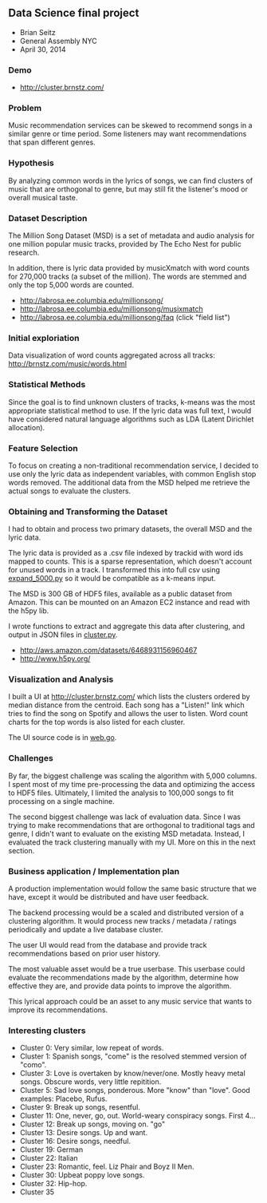 ## Data Science final project ##

* Brian Seitz
* General Assembly NYC
* April 30, 2014 

### Demo ###

* http://cluster.brnstz.com/

### Problem ###

Music recommendation services can be skewed to recommend songs in a similar
genre or time period. Some listeners may want recommendations that span
different genres.

### Hypothesis ###

By analyzing common words in the lyrics of songs, we can find clusters of music
that are orthogonal to genre, but may still fit the listener's mood or overall
musical taste.

### Dataset Description ###

The Million Song Dataset (MSD) is a set of metadata and audio analysis for one
million popular music tracks, provided by The Echo Nest for public research.

In addition, there is lyric data provided by musicXmatch with word counts for
270,000 tracks (a subset of the million). The words are stemmed and only the
top 5,000 words are counted.

* http://labrosa.ee.columbia.edu/millionsong/
* http://labrosa.ee.columbia.edu/millionsong/musixmatch
* http://labrosa.ee.columbia.edu/millionsong/faq (click "field list")

### Initial exploriation ###

Data visualization of word counts aggregated across all tracks: http://brnstz.com/music/words.html

### Statistical Methods ###

Since the goal is to find unknown clusters of tracks, k-means was the most
appropriate statistical method to use. If the lyric data was full text, I would
have considered natural language algorithms such as LDA (Latent Dirichlet
allocation).

### Feature Selection ###

To focus on creating a non-traditional recommendation service, I decided to use
only the lyric data as independent variables, with common English stop words
removed. The additional data from the MSD helped me retrieve the actual songs
to evaluate the clusters. 

### Obtaining and Transforming the Dataset ###

I had to obtain and process two primary datasets, the overall MSD and the lyric data. 

The lyric data is provided as a .csv file indexed by trackid with word ids
mapped to counts. This is a sparse representation, which doesn't account for
unused words in a track. I transformed this into full csv using
[expand_5000.py](expand_5000.py) so it would be compatible as a k-means input.

The MSD is 300 GB of HDF5 files, available as a public dataset from Amazon.
This can be mounted on an Amazon EC2 instance and read with the h5py lib.

I wrote functions to extract and aggregate this data after clustering, and
output in JSON files in [cluster.py](cluster.py).

* http://aws.amazon.com/datasets/6468931156960467
* http://www.h5py.org/

### Visualization and Analysis ###

I built a UI at http://cluster.brnstz.com/ which lists the clusters ordered by
median distance from the centroid. Each song has a "Listen!" link which tries
to find the song on Spotify and allows the user to listen. Word count charts
for the top words is also listed for each cluster.

The UI source code is in [web.go](web.go).

### Challenges ###

By far, the biggest challenge was scaling the algorithm with 5,000 columns. I
spent most of my time pre-processing the data and optimizing the access to HDF5
files. Ultimately, I limited the analysis to 100,000 songs to fit processing on
a single machine.

The second biggest challenge was lack of evaluation data. Since I was trying to
make recommendations that are orthogonal to traditional tags and genre, I
didn't want to evaluate on the existing MSD metadata. Instead, I evaluated the
track clustering manually with my UI. More on this in the next section.

### Business application / Implementation plan ###

A production implementation would follow the same basic structure that we have,
except it would be distributed and have user feedback.

The backend processing would be a scaled and distributed version of a
clustering algorithm.  It would process new tracks / metadata / ratings
periodically and update a live database cluster.

The user UI would read from the database and provide track recommendations
based on prior user history.

The most valuable asset would be a true userbase. This userbase could evaluate
the recommendations made by the algorithm, determine how effective they are,
and provide data points to improve the algorithm. 

This lyrical approach could be an asset to any music service that wants to
improve its recommendations.

### Interesting clusters ###
* Cluster 0: Very similar, low repeat of words.
* Cluster 1: Spanish songs, "come" is the resolved stemmed version of "como".
* Cluster 3: Love is overtaken by know/never/one. Mostly heavy metal songs. Obscure words, very little repitition.
* Cluster 5: Sad love songs, ponderous. More "know" than "love". Good examples: Placebo, Rufus.
* Cluster 9: Break up songs, resentful.
* Cluster 11: One, never, go, out. World-weary conspiracy songs. First 4...
* Cluster 12: Break up songs, moving on. "go"
* Cluster 13: Desire songs. Up and want.
* Cluster 16: Desire songs, needful.
* Cluster 19: German
* Cluster 22: Italian
* Cluster 23: Romantic, feel. Liz Phair and Boyz II Men.
* Cluster 30: Upbeat poppy love songs.
* Cluster 32: Hip-hop.
* Cluster 35
